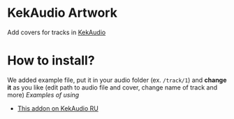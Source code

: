 # KekAudio Artwork
Add covers for tracks in [KekAudio](https://github.com/kektris/kekaudio)
# How to install?
We added example file, put it in your audio folder (ex. `/track/1`) and __change it__ as you like (edit path to audio file and cover, change name of track and more)
_Examples of using_
- [This addon on KekAudio RU](https://u30.veliona.no/kekaudio/track/2)